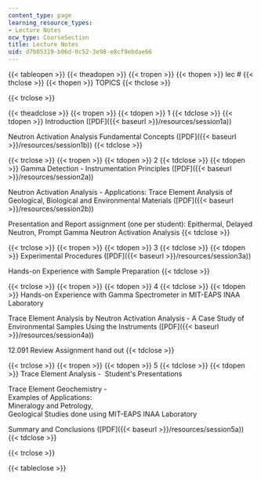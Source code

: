 ```yaml
---
content_type: page
learning_resource_types:
- Lecture Notes
ocw_type: CourseSection
title: Lecture Notes
uid: d7b05319-b06d-0c52-3e98-e8cf9ebdae66
---
```


{{< tableopen >}}
{{< theadopen >}}
{{< tropen >}}
{{< thopen >}}
lec #
{{< thclose >}}
{{< thopen >}}
TOPICS
{{< thclose >}}

{{< trclose >}}

{{< theadclose >}}
{{< tropen >}}
{{< tdopen >}}
1
{{< tdclose >}}
{{< tdopen >}}
Introduction ([PDF]({{< baseurl >}}/resources/session1a))  
  
Neutron Activation Analysis Fundamental Concepts ([PDF]({{< baseurl >}}/resources/session1b))
{{< tdclose >}}

{{< trclose >}}
{{< tropen >}}
{{< tdopen >}}
2
{{< tdclose >}}
{{< tdopen >}}
Gamma Detection - Instrumentation Principles ([PDF]({{< baseurl >}}/resources/session2a))  
  
Neutron Activation Analysis - Applications: Trace Element Analysis of Geological, Biological and Environmental Materials ([PDF]({{< baseurl >}}/resources/session2b))  
  
Presentation and Report assignment (one per student): Epithermal, Delayed Neutron, Prompt Gamma Neutron Activation Analysis
{{< tdclose >}}

{{< trclose >}}
{{< tropen >}}
{{< tdopen >}}
3
{{< tdclose >}}
{{< tdopen >}}
Experimental Procedures ([PDF]({{< baseurl >}}/resources/session3a))  
  
Hands-on Experience with Sample Preparation
{{< tdclose >}}

{{< trclose >}}
{{< tropen >}}
{{< tdopen >}}
4
{{< tdclose >}}
{{< tdopen >}}
Hands-on Experience with Gamma Spectrometer in MIT-EAPS INAA Laboratory  
  
Trace Element Analysis by Neutron Activation Analysis - A Case Study of Environmental Samples Using the Instruments ([PDF]({{< baseurl >}}/resources/session4a))  
  
12.091 Review Assignment hand out
{{< tdclose >}}

{{< trclose >}}
{{< tropen >}}
{{< tdopen >}}
5
{{< tdclose >}}
{{< tdopen >}}
Trace Element Analysis -  Student's Presentations  
  
Trace Element Geochemistry -  
Examples of Applications:  
Mineralogy and Petrology,  
Geological Studies done using MIT-EAPS INAA Laboratory  
  
Summary and Conclusions ([PDF]({{< baseurl >}}/resources/session5a))
{{< tdclose >}}

{{< trclose >}}

{{< tableclose >}}